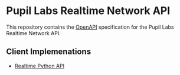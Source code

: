 # Pupil Labs Realtime Network API

This repository contains the [OpenAPI](https://swagger.io/specification/) specification
for the Pupil Labs Realtime Network API.

## Client Implemenations
- [Realtime Python API](https://pupil-labs-realtime-api.readthedocs.io)

